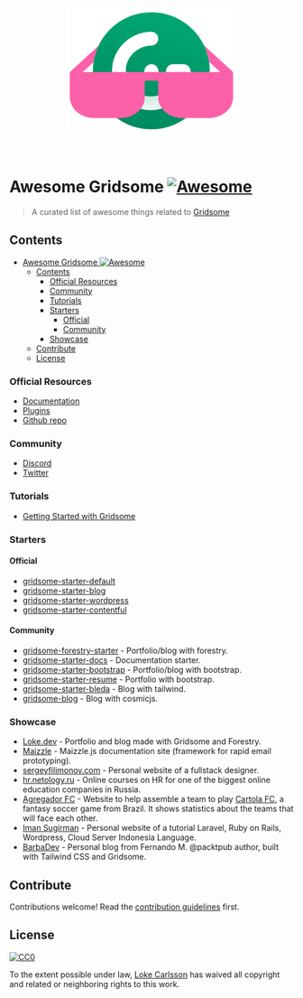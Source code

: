 <p align="center">
  <br>
    <a href="https://gridsome.org"><img width="300" src="./awesome-gridsome-logo.png" /></a>
  <br>
  <br>
  <br>
</p>

# Awesome Gridsome [![Awesome](https://awesome.re/badge.svg)](https://awesome.re)

> A curated list of awesome things related to [Gridsome](https://gridsome.org)

## Contents

- [Awesome Gridsome ![Awesome](https://awesome.re)](#Awesome-Gridsome-Awesomehttpsawesomere)
  - [Contents](#Contents)
    - [Official Resources](#Official-Resources)
    - [Community](#Community)
    - [Tutorials](#Tutorials)
    - [Starters](#Starters)
      - [Official](#Official)
      - [Community](#Community-1)
    - [Showcase](#Showcase)
  - [Contribute](#Contribute)
  - [License](#License)

### Official Resources

- [Documentation](https://gridsome.org/docs)
- [Plugins](https://gridsome.org/plugins)
- [Github repo](https://github.com/gridsome/gridsome)

### Community

- [Discord](https://discordapp.com/invite/daeay6n)
- [Twitter](https://mobile.twitter.com/gridsome)

### Tutorials
- [Getting Started with Gridsome](https://scotch.io/tutorials/getting-started-with-gridsome)

### Starters
#### Official
- [gridsome-starter-default](https://github.com/gridsome/gridsome-starter-default)
- [gridsome-starter-blog](https://github.com/gridsome/gridsome-starter-blog)
- [gridsome-starter-wordpress](https://github.com/gridsome/gridsome-starter-wordpress)
- [gridsome-starter-contentful](https://github.com/gridsome/gridsome-starter-contentful)

#### Community
- [gridsome-forestry-starter](https://github.com/itsnwa/gridsome-forestry-starter) - Portfolio/blog with forestry.
- [gridsome-starter-docs](https://github.com/LokeCarlsson/gridsome-starter-docs) - Documentation starter.
- [gridsome-starter-bootstrap](https://github.com/LokeCarlsson/gridsome-starter-bootstrap) - Portfolio/blog with bootstrap.
- [gridsome-starter-resume](https://github.com/LokeCarlsson/gridsome-starter-resume) - Portfolio with bootstrap.
- [gridsome-starter-bleda](https://github.com/cossssmin/gridsome-starter-bleda) - Blog with tailwind.
- [gridsome-blog](https://github.com/cosmicjs/gridsome-blog) - Blog with cosmicjs.

### Showcase
- [Loke.dev](https://loke.dev) - Portfolio and blog made with Gridsome and Forestry.
- [Maizzle](https://maizzle.com/) - Maizzle.js documentation site (framework for rapid email prototyping).
- [sergeyfilimonov.com](https://sergeyfilimonov.com) - Personal website of a fullstack designer.
- [hr.netology.ru](https://hr.netology.ru) - Online courses on HR for one of the biggest online education companies in Russia.
- [Agregador FC](https://atilacamurca.github.io/agregador-fc/) - Website to help assemble a team to play [Cartola FC](https://cartolafc.globo.com/), a fantasy soccer game from Brazil. It shows statistics about the teams that will face each other.
- [Iman Sugirman](https://imans.me/) - Personal website of a tutorial Laravel, Ruby on Rails, Wordpress, Cloud Server Indonesia Language.
- [BarbaDev](https://barbadev.netlify.com/) - Personal blog from Fernando M. @packtpub author, built with Tailwind CSS and Gridsome.

## Contribute

Contributions welcome! Read the [contribution guidelines](contributing.md) first.

## License

[![CC0](https://mirrors.creativecommons.org/presskit/buttons/88x31/svg/cc-zero.svg)](https://creativecommons.org/publicdomain/zero/1.0)

To the extent possible under law, [Loke Carlsson](https://loke.dev) has waived all copyright and
related or neighboring rights to this work.
